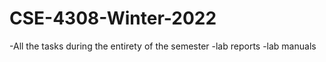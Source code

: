 # CSE-4308-Winter-2022

-All the tasks during the entirety of the semester
-lab reports
-lab manuals
